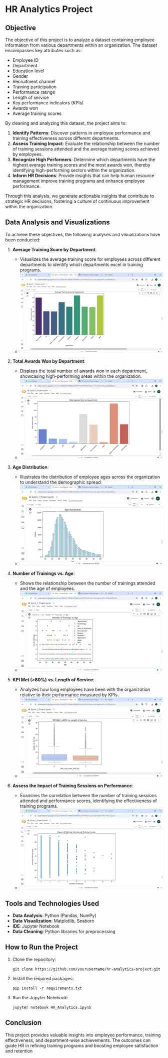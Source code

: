 # HR Analytics Project

## Objective

The objective of this project is to analyze a dataset containing employee information from various departments within an organization. The dataset encompasses key attributes such as:

- Employee ID
- Department
- Education level
- Gender
- Recruitment channel
- Training participation
- Performance ratings
- Length of service
- Key performance indicators (KPIs)
- Awards won
- Average training scores

By cleaning and analyzing this dataset, the project aims to:

1. **Identify Patterns**: Discover patterns in employee performance and training effectiveness across different departments.
2. **Assess Training Impact**: Evaluate the relationship between the number of training sessions attended and the average training scores achieved by employees.
3. **Recognize High Performers**: Determine which departments have the highest average training scores and the most awards won, thereby identifying high-performing sectors within the organization.
4. **Inform HR Decisions**: Provide insights that can help human resource management improve training programs and enhance employee performance.

Through this analysis, we generate actionable insights that contribute to strategic HR decisions, fostering a culture of continuous improvement within the organization.

## Data Analysis and Visualizations

To achieve these objectives, the following analyses and visualizations have been conducted:

1. **Average Training Score by Department**:
   - Visualizes the average training score for employees across different departments to identify which departments excel in training programs.
   - ![Average Training Score by Department](images/avg_training_score_by_department.png)

2. **Total Awards Won by Department**:
   - Displays the total number of awards won in each department, showcasing high-performing areas within the organization.
   - ![Total Awards Won by Department](images/total_awards_by_department.png)

3. **Age Distribution**:
   - Illustrates the distribution of employee ages across the organization to understand the demographic spread.
   - ![Age Distribution](images/age_distribution.png)

4. **Number of Trainings vs. Age**:
   - Shows the relationship between the number of trainings attended and the age of employees.
   - ![Number of Trainings vs. Age](images/trainings_vs_age.png)

5. **KPI Met (>80%) vs. Length of Service**:
   - Analyzes how long employees have been with the organization relative to their performance measured by KPIs.
   - ![KPI Met vs. Length of Service](images/kpi_vs_service_length.png)

6. **Assess the Impact of Training Sessions on Performance**:
   - Examines the correlation between the number of training sessions attended and performance scores, identifying the effectiveness of training programs.
   - ![Impact of Training on Performance](images/training_impact.png)
## Tools and Technologies Used

- **Data Analysis**: Python (Pandas, NumPy)
- **Data Visualization**: Matplotlib, Seaborn
- **IDE**: Jupyter Notebook
- **Data Cleaning**: Python libraries for preprocessing

## How to Run the Project

1. Clone the repository: 
   ```
   git clone https://github.com/yourusername/hr-analytics-project.git
   ```
2. Install the required packages:
   ```
   pip install -r requirements.txt
   ```
3. Run the Jupyter Notebook:
   ```
   jupyter notebook HR_Analytics.ipynb
   ```

## Conclusion

This project provides valuable insights into employee performance, training effectiveness, and department-wise achievements. The outcomes can guide HR in refining training programs and boosting employee satisfaction and retention

